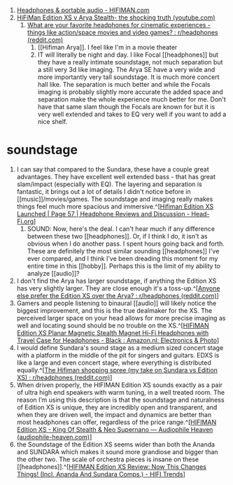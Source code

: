1. [Headphones & portable audio - HIFIMAN.com](https://www.hifiman.com/products/detail/315)
2. [HiFiMan Edition XS v Arya Stealth- the shocking truth (youtube.com)](https://www.youtube.com/watch?v=DEEhqsASBj0)
	1. [What are your favorite headphones for cinematic experiences - things like action/space movies and video games? : r/headphones (reddit.com)](https://www.reddit.com/r/headphones/comments/zblj0h/what_are_your_favorite_headphones_for_cinematic/)
		1. [[Hifiman Arya]]. I feel like I'm in a movie theater
		2. IT will literally be night and day. I like Focal [[headphones]] but they have a really intimate soundstage, not much separation but a still very 3d like imaging. The Arya SE have a very wide and more importantly very tall soundstage. It is much more concert hall like. The separation is much better and while the Focals imaging is probably slightly more accurate the added space and separation make the whole experience much better for me. Don't have that same slam though the Focals are known for but it is very well extended and takes to EQ very well if you want to add a nice shelf.

# soundstage
1. I can say that compared to the Sundara, these have a couple great advantages. They have excellent well extended bass - that has great slam/impact (especially with EQ). The layering and separation is fantastic, it brings out a lot of details I didn't notice before in [[music]]/movies/games. The soundstage and imaging really makes things feel much more spacious and immersive.^[[Hifiman Edition XS Launched | Page 57 | Headphone Reviews and Discussion - Head-Fi.org](https://www.head-fi.org/threads/hifiman-edition-xs-launched.960155/page-57)]
	1. SOUND: Now, here's the deal. I can't hear much if any difference between these two [[headphones]]. Or, if I think I do, it isn't as obvious when I do another pass. I spent hours going back and forth. These are definitely the most similar sounding [[headphones]] I've ever compared, and I think I've been dreading this moment for my entire time in this [[hobby]]. Perhaps this is the limit of my ability to analyze [[audio]]?
2. I don't find the Arya has larger soundstage, if anything the Edition XS has very slightly larger. They are close enough it's a toss-up.^[[Anyone else prefer the Edition XS over the Arya? : r/headphones (reddit.com)](https://www.reddit.com/r/headphones/comments/y6y1wt/anyone_else_prefer_the_edition_xs_over_the_arya/)]
3. Gamers and people listening to binaural [[audio]] will likely notice the biggest improvement, and this is the true dealmaker for the XS. The perceived larger space on your head allows for more precise imaging as well and locating sound should be no trouble on the XS.^[[HIFIMAN Edition XS Planar Magnetic Stealth Magnet Hi-Fi Headphones with Travel Case for Headphones - Black : Amazon.nl: Electronics & Photo](https://www.amazon.nl/-/en/XS-Magnetic-Headphones-Travel-Case/dp/B0BTYSTNBF)]
4. I would define Sundara's sound stage as a medium sized concert stage with a platform in the middle of the pit for singers and guitars. EDXS is like a large and even concert stage, where everything is distributed equally.^[[The Hifiman shopping spree (my take on Sundara vs Edition XS) : r/headphones (reddit.com)](https://www.reddit.com/r/headphones/comments/u3lmvb/the_hifiman_shopping_spree_my_take_on_sundara_vs/)]
5. When driven properly, the HIFIMAN Edition XS sounds exactly as a pair of ultra high end speakers with warm tuning, in a well treated room. The reason I’m using this description is that the soundstage and naturalness of Edition XS is unique, they are incredibly open and transparent, and when they are driven well, the impact and dynamics are better than most headphones can offer, regardless of the price range.^[[HIFIMAN Edition XS - King Of Stealth & Neo Supernano — Audiophile Heaven (audiophile-heaven.com)](https://www.audiophile-heaven.com/2022/04/hifiman-edition-xs-king-of-stealth-neo-supernano.html)]
6. the Soundstage of the Edition XS seems wider than both the Ananda and SUNDARA which makes it sound more grandiose and bigger than the other two. The scale of orchestra pieces is insane on these [[headphones]].^[[HIFIMAN Edition XS Review: Now This Changes Things! (Incl. Ananda And Sundara Comps.) - HIFI Trends](https://hifitrends.com/2022/02/09/hifiman-edition-xs-planar-magnetic-headphone-review-now-this-changes-things-incl-ananda-and-sundara-comps/)]